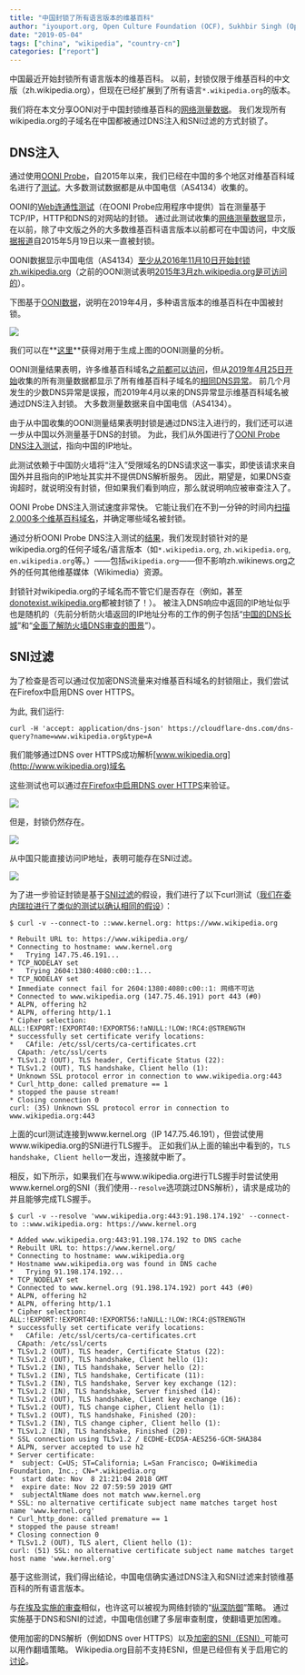 ```yaml
---
title: "中国封锁了所有语言版本的维基百科"
author: "iyouport.org, Open Culture Foundation (OCF), Sukhbir Singh (Open Web Fellow, Mozilla Foundation), Arturo Filastò (OONI), Maria Xynou (OONI)"
date: "2019-05-04"
tags: ["china", "wikipedia", "country-cn"]
categories: ["report"]
---
```


中国最近开始封锁所有语言版本的维基百科。 以前，封锁仅限于维基百科的中文版（zh.wikipedia.org），但现在已经扩展到了所有语言`*.wikipedia.org`的版本。

我们将在本文分享OONI对于中国封锁维基百科的[网络测量数据](https://api.ooni.io/files/by_country/CN)。 我们发现所有wikipedia.org的子域名在中国都被通过DNS注入和SNI过滤的方式封锁了。

## DNS注入

通过使用[OONI Probe](https://ooni.io/install/)，自2015年以来，我们已经在中国的多个地区对维基百科域名进行了[测试](https://api.ooni.io/files/by_country/CN)。大多数测试数据都是从中国电信（AS4134）收集的。

OONI的[Web连通性测试](https://ooni.io/nettest/web-connectivity/)（在OONI Probe应用程序中提供）旨在测量基于TCP/IP，HTTP和DNS的对网站的封锁。 通过此测试收集的[网络测量数据](https://api.ooni.io/files/by_country/CN)显示，在以前，除了中文版之外的大多数维基百科语言版本以前都可在中国访问，中文版[据报道](https://www.theepochtimes.com/china-now-blocked-from-accessing-wikipedia_1384917.html)自2015年5月19日以来一直被封锁。

OONI数据显示中国电信（AS4134）[至少从2016年11月10日开始封锁zh.wikipedia.org](https://explorer.ooni.io/measurement/20161110T035949Z_AS4134_oAjg1SM4bjI5yI2D9yhu8Rfq830QL5avcxPg8LmhEAN1u0pvYq?input=http:%2F%2Fzh.wikipedia.org%2Fwiki%2Fwikipedia:%25e9%25a6%2596%25e9%25a1%25b5)（之前的OONI测试表明[2015年3月zh.wikipedia.org是可访问的](http://api.ooni.io/files/download/2015-03-04/20150304T232111Z-CN-AS4808-http_requests-no_report_id-0.1.0-probe.yaml)）。

下图基于[OONI数据](https://api.ooni.io/files/by_country/CN)，说明在2019年4月，多种语言版本的维基百科在中国被封锁。

![](/post/2019-china-wikipedia-blocking/ooni-china-blocks-wikipedia.png)

我们可以在**[这里](/post/2019-china-wikipedia-blocking/20190502-china-wikipedia.csv)**获得对用于生成上图的OONI测量的分析。

OONI测量结果表明，许多维基百科域名[之前都可以访问](https://explorer.ooni.io/measurement/20190218T081331Z_AS4134_2CoUgy8tf1A7DF2JZNghiXWuK7ndJRnTVHsnWTTVjkJFDb1mcd?input=https:%2F%2Fen.wikipedia.org%2Fwiki%2Fthe_holocaust)，但从[2019年4月25日开始](https://explorer.ooni.io/measurement/20190425T070917Z_AS4134_45hNnx6LkceBitzcVB1oAGfpHyJuKFKR7NkLU5XTCdz2JKVPhy?input=https:%2F%2Fen.wikipedia.org)收集的所有测量数据都显示了所有维基百科子域名的[相同DNS异常](https://explorer.ooni.io/measurement/20190425T070917Z_AS4134_45hNnx6LkceBitzcVB1oAGfpHyJuKFKR7NkLU5XTCdz2JKVPhy?input=https:%2F%2Fen.wikipedia.org)。 前几个月发生的少数DNS异常是误报，而2019年4月以来的DNS异常显示维基百科域名被通过DNS注入封锁。 大多数测量数据来自中国电信（AS4134）。

由于从中国收集的OONI测量结果表明封锁是通过DNS注入进行的，我们还可以进一步从中国以外测量基于DNS的封锁。 为此，我们从外国进行了[OONI Probe DNS注入测试](https://github.com/ooni/spec/blob/master/nettests/ts-012-dns-injection.md)，指向中国的IP地址。

此测试依赖于中国防火墙将“注入”受限域名的DNS请求这一事实，即使该请求来自国外并且指向的IP地址其实并不提供DNS解析服务。 因此，期望是，如果DNS查询超时，就说明没有封锁，但如果我们看到响应，那么就说明响应被审查注入了。

OONI Probe DNS注入测试速度非常快。 它能让我们在不到一分钟的时间内[扫描2,000多个维基百科域名](https://api.ooni.io/files/download/2019-04-24/20190424T200655Z-IS-AS47172-dns_injection-20190424T200655Z_AS47172_Peuv89addXJ1NZ5nTzY7i94X0rTag3QqGLwXKQcaoDTnHu9hu7-0.2.0-probe.json)，并确定哪些域名被封锁。

通过分析OONI Probe DNS注入测试的[结果](https://api.ooni.io/files/download/2019-04-24/20190424T200655Z-IS-AS47172-dns_injection-20190424T200655Z_AS47172_Peuv89addXJ1NZ5nTzY7i94X0rTag3QqGLwXKQcaoDTnHu9hu7-0.2.0-probe.json)，我们发现封锁针对的是wikipedia.org的任何子域名/语言版本（如`*.wikipedia.org`, `zh.wikipedia.org`, `en.wikipedia.org`等。）——包括`wikipedia.org`——但不影响zh.wikinews.org之外的任何其他维基媒体（Wikimedia）资源。

封锁针对wikipedia.org的子域名而不管它们是否存在（例如，甚至[donotexist.wikipedia.org](https://api.ooni.io/files/download/2019-04-24/20190424T200655Z-IS-AS47172-dns_injection-20190424T200655Z_AS47172_Peuv89addXJ1NZ5nTzY7i94X0rTag3QqGLwXKQcaoDTnHu9hu7-0.2.0-probe.json)都被封锁了！）。 被注入DNS响应中返回的IP地址似乎也是随机的（先前分析防火墙返回的IP地址分布的工作的例子包括“[中国的DNS长城](https://censorbib.nymity.ch/pdf/Lowe2007a.pdf)”和“[全面了解防火墙DNS审查的图景](https://www.usenix.org/system/files/conference/foci14/foci14-anonymous.pdf)”）。

## SNI过滤

为了检查是否可以通过仅加密DNS流量来对维基百科域名的封锁阻止，我们尝试在Firefox中启用DNS over HTTPS。

为此, 我们运行:

```
curl -H 'accept: application/dns-json' https://cloudflare-dns.com/dns-query?name=www.wikipedia.org&type=A
```

我们能够通过DNS over HTTPS成功解析[www.wikipedia.org](http://www.wikipedia.org)域名

这些测试也可以通过[在Firefox中启用DNS over HTTPS](https://wiki.mozilla.org/Trusted_Recursive_Resolver)来验证。

![](/post/2019-china-wikipedia-blocking/firefox-1.png)

但是，封锁仍然存在。

![](/post/2019-china-wikipedia-blocking/firefox-2.png)

从中国只能直接访问IP地址，表明可能存在SNI过滤。

![](/post/2019-china-wikipedia-blocking/firefox-3.png)

为了进一步验证封锁是基于[SNI过滤](https://en.wikipedia.org/wiki/Server_Name_Indication)的假设，我们进行了以下curl测试（[我们在委内瑞拉进行了类似的测试以确认相同的假设](https://ooni.torproject.org/post/venezuela-blocking-wikipedia-and-social-media-2019/)）：

```
$ curl -v --connect-to ::www.kernel.org: https://www.wikipedia.org

* Rebuilt URL to: https://www.wikipedia.org/
* Connecting to hostname: www.kernel.org
*   Trying 147.75.46.191...
* TCP_NODELAY set
*   Trying 2604:1380:4080:c00::1...
* TCP_NODELAY set
* Immediate connect fail for 2604:1380:4080:c00::1: 网络不可达
* Connected to www.wikipedia.org (147.75.46.191) port 443 (#0)
* ALPN, offering h2
* ALPN, offering http/1.1
* Cipher selection: ALL:!EXPORT:!EXPORT40:!EXPORT56:!aNULL:!LOW:!RC4:@STRENGTH
* successfully set certificate verify locations:
*   CAfile: /etc/ssl/certs/ca-certificates.crt
  CApath: /etc/ssl/certs
* TLSv1.2 (OUT), TLS header, Certificate Status (22):
* TLSv1.2 (OUT), TLS handshake, Client hello (1):
* Unknown SSL protocol error in connection to www.wikipedia.org:443
* Curl_http_done: called premature == 1
* stopped the pause stream!
* Closing connection 0
curl: (35) Unknown SSL protocol error in connection to www.wikipedia.org:443
```

上面的curl测试连接到www.kernel.org（IP 147.75.46.191），但尝试使用www.wikipedia.org的SNI进行TLS握手。 正如我们从上面的输出中看到的，`TLS handshake, Client hello`一发出，连接就中断了。

相反，如下所示，如果我们在与www.wikipedia.org进行TLS握手时尝试使用www.kernel.org的SNI（我们使用`--resolve`选项跳过DNS解析），请求是成功的并且能够完成TLS握手。

```
$ curl -v --resolve 'www.wikipedia.org:443:91.198.174.192' --connect-to ::www.wikipedia.org: https://www.kernel.org

* Added www.wikipedia.org:443:91.198.174.192 to DNS cache
* Rebuilt URL to: https://www.kernel.org/
* Connecting to hostname: www.wikipedia.org
* Hostname www.wikipedia.org was found in DNS cache
*   Trying 91.198.174.192...
* TCP_NODELAY set
* Connected to www.kernel.org (91.198.174.192) port 443 (#0)
* ALPN, offering h2
* ALPN, offering http/1.1
* Cipher selection: ALL:!EXPORT:!EXPORT40:!EXPORT56:!aNULL:!LOW:!RC4:@STRENGTH
* successfully set certificate verify locations:
*   CAfile: /etc/ssl/certs/ca-certificates.crt
  CApath: /etc/ssl/certs
* TLSv1.2 (OUT), TLS header, Certificate Status (22):
* TLSv1.2 (OUT), TLS handshake, Client hello (1):
* TLSv1.2 (IN), TLS handshake, Server hello (2):
* TLSv1.2 (IN), TLS handshake, Certificate (11):
* TLSv1.2 (IN), TLS handshake, Server key exchange (12):
* TLSv1.2 (IN), TLS handshake, Server finished (14):
* TLSv1.2 (OUT), TLS handshake, Client key exchange (16):
* TLSv1.2 (OUT), TLS change cipher, Client hello (1):
* TLSv1.2 (OUT), TLS handshake, Finished (20):
* TLSv1.2 (IN), TLS change cipher, Client hello (1):
* TLSv1.2 (IN), TLS handshake, Finished (20):
* SSL connection using TLSv1.2 / ECDHE-ECDSA-AES256-GCM-SHA384
* ALPN, server accepted to use h2
* Server certificate:
*  subject: C=US; ST=California; L=San Francisco; O=Wikimedia Foundation, Inc.; CN=*.wikipedia.org
*  start date: Nov  8 21:21:04 2018 GMT
*  expire date: Nov 22 07:59:59 2019 GMT
*  subjectAltName does not match www.kernel.org
* SSL: no alternative certificate subject name matches target host name 'www.kernel.org'
* Curl_http_done: called premature == 1
* stopped the pause stream!
* Closing connection 0
* TLSv1.2 (OUT), TLS alert, Client hello (1):
curl: (51) SSL: no alternative certificate subject name matches target host name 'www.kernel.org'
```

基于这些测试，我们得出结论，中国电信确实通过DNS注入和SNI过滤来封锁维基百科的所有语言版本。

与[在埃及实施的审查](https://ooni.torproject.org/post/egypt-internet-censorship/)相似，也许这可以被视为网络封锁的“[纵深防御](https://en.wikipedia.org/wiki/Defense_in_depth_(computing))”策略。 通过实施基于DNS和SNI的过滤，中国电信创建了多层审查制度，使翻墙更加困难。

使用加密的DNS解析（例如DNS over HTTPS）以及[加密的SNI（ESNI）](https://datatracker.ietf.org/doc/draft-ietf-tls-esni/)可能可以用作翻墙策略。 Wikipedia.org目前不支持ESNI，但是已经但有关于启用它的[讨论](https://phabricator.wikimedia.org/T205378)。

